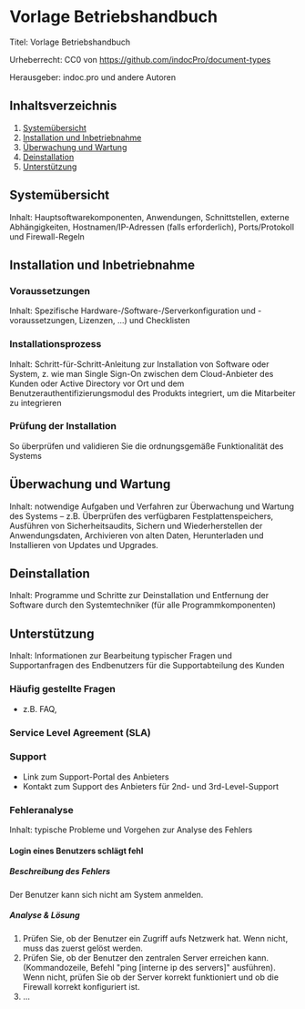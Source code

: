# Vorlage Betriebshandbuch
Titel: Vorlage Betriebshandbuch

Urheberrecht: CC0 von https://github.com/indocPro/document-types

Herausgeber: indoc.pro und andere Autoren


## Inhaltsverzeichnis <a name="toc"></a>
1. [Systemübersicht](#systemoverview)
3. [Installation und Inbetriebnahme](#installation)
4. [Überwachung und Wartung](#monitoring)
5. [Deinstallation](#uninstall)
6. [Unterstützung](#faq)

## Systemübersicht <a name="systemoverview"></a>
Inhalt: Hauptsoftwarekomponenten, Anwendungen, Schnittstellen, externe Abhängigkeiten, Hostnamen/IP-Adressen (falls erforderlich), Ports/Protokoll und Firewall-Regeln

## Installation und Inbetriebnahme <a name="installation"></a>

### Voraussetzungen
Inhalt: Spezifische Hardware-/Software-/Serverkonfiguration und -voraussetzungen, Lizenzen, ...) und Checklisten

### Installationsprozess
Inhalt: Schritt-für-Schritt-Anleitung zur Installation von Software oder System, z. wie man Single Sign-On zwischen dem Cloud-Anbieter des Kunden oder Active Directory vor Ort und dem Benutzerauthentifizierungsmodul des Produkts integriert, um die Mitarbeiter zu integrieren

### Prüfung der Installation
So überprüfen und validieren Sie die ordnungsgemäße Funktionalität des Systems

## Überwachung und Wartung <a name="monitoring"></a>
Inhalt: notwendige Aufgaben und Verfahren zur Überwachung und Wartung des Systems – z.B. Überprüfen des verfügbaren Festplattenspeichers, Ausführen von Sicherheitsaudits, Sichern und Wiederherstellen der Anwendungsdaten, Archivieren von alten Daten, Herunterladen und Installieren von Updates und Upgrades.

## Deinstallation <a name="uninstall"></a>
Inhalt: Programme und Schritte zur Deinstallation und Entfernung der Software durch den Systemtechniker (für alle Programmkomponenten)

## Unterstützung <a name="faq"></a>
Inhalt: Informationen zur Bearbeitung typischer Fragen und Supportanfragen des Endbenutzers für die Supportabteilung des Kunden

### Häufig gestellte Fragen
- z.B. FAQ, 

### Service Level Agreement (SLA)

### Support 
- Link zum Support-Portal des Anbieters
- Kontakt zum Support des Anbieters für 2nd- und 3rd-Level-Support

### Fehleranalyse 
Inhalt: typische Probleme und Vorgehen zur Analyse des Fehlers

#### Login eines Benutzers schlägt fehl

##### Beschreibung des Fehlers
Der Benutzer kann sich nicht am System anmelden.

##### Analyse & Lösung
1. Prüfen Sie, ob der Benutzer ein Zugriff aufs Netzwerk hat. Wenn nicht, muss das zuerst gelöst werden.
2. Prüfen Sie, ob der Benutzer den zentralen Server erreichen kann. (Kommandozeile, Befehl "ping [interne ip des servers]" ausführen). Wenn nicht, prüfen Sie ob der Server korrekt funktioniert und ob die Firewall korrekt konfiguriert ist.
3. ...
